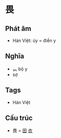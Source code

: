 # 畏

## Phát âm
* Hán Việt: úy = điền y

## Nghĩa
* 𧘇 bộ y
* sợ

## Tags
* Hán Việt

## Cấu trúc
* 畏 = [田](田.md) [衣](衣.md)

<script>window.HANZI_FIELD='畏';</script>